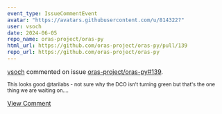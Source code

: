 ```yaml
---
event_type: IssueCommentEvent
avatar: "https://avatars.githubusercontent.com/u/814322?"
user: vsoch
date: 2024-06-05
repo_name: oras-project/oras-py
html_url: https://github.com/oras-project/oras-py/pull/139
repo_url: https://github.com/oras-project/oras-py
---
```


<a href='https://github.com/vsoch' target='_blank'>vsoch</a> commented on issue <a href='https://github.com/oras-project/oras-py/pull/139' target='_blank'>oras-project/oras-py#139</a>.

<small>This looks good @tarilabs - not sure why the DCO isn't turning green but that's the one thing we are waiting on....</small>

<a href='https://github.com/oras-project/oras-py/pull/139' target='_blank'>View Comment</a>